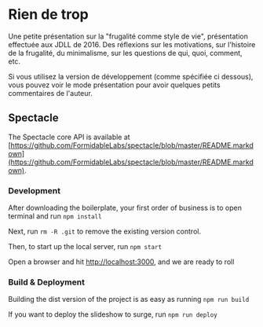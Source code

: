 # Rien de trop

Une petite présentation sur la "frugalité comme style de vie", présentation
effectuée aux JDLL de 2016. Des réflexions sur les motivations, sur l'histoire
de la frugalité, du minimalisme, sur les questions de qui, quoi, comment, etc.

Si vous utilisez la version de développement (comme spécifiée ci dessous), vous
pouvez voir le mode présentation pour avoir quelques petits commentaires de
l'auteur.

## Spectacle

The Spectacle core API is available at [https://github.com/FormidableLabs/spectacle/blob/master/README.markdown](https://github.com/FormidableLabs/spectacle/blob/master/README.markdown).

### Development

After downloading the boilerplate, your first order of business is to open terminal and run `npm install`

Next, run `rm -R .git` to remove the existing version control.

Then, to start up the local server, run `npm start`

Open a browser and hit [http://localhost:3000](http://localhost:3000), and we are ready to roll

### Build & Deployment

Building the dist version of the project is as easy as running `npm run build`

If you want to deploy the slideshow to surge, run `npm run deploy`
